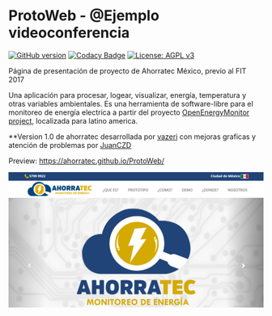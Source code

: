 # ProtoWeb - @Ejemplo videoconferencia  

[![GitHub version](https://badge.fury.io/gh/Ahorratec%2FProtoWeb.svg)](https://badge.fury.io/gh/Ahorratec%2FProtoWeb)
[![Codacy Badge](https://api.codacy.com/project/badge/Grade/7db2da0ce59c4610abfda6c55e29e99d)](https://www.codacy.com/app/vazeri/ProtoWeb?utm_source=github.com&amp;utm_medium=referral&amp;utm_content=Ahorratec/ProtoWeb&amp;utm_campaign=Badge_Grade)
[![License: AGPL v3](https://img.shields.io/badge/License-AGPL%20v3-blue.svg)](https://www.gnu.org/licenses/agpl-3.0)

Página de presentación de proyecto de Ahorratec México, previo al FIT 2017

Una aplicación para procesar, logear, visualizar, energía, temperatura y otras variables ambientales.
Es una herramienta de software-libre para el monitoreo de energía electrica a partir del proyecto [OpenEnergyMonitor project](http://openenergymonitor.org), localizada para latino america.

**Version 1.0 de ahorratec desarrollada por [vazeri](https://github.com/vazeri/) con mejoras graficas y atención de problemas por [JuanCZD](https://github.com/JuanCZD/)

Preview: https://ahorratec.github.io/ProtoWeb/

![Preview](https://github.com/Ahorratec/ProtoWeb/blob/master/images/preview.jpg)
